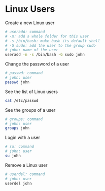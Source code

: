 # Linux Users

Create a new Linux user

```bash
# useradd: command
# -m: add a whole folder for this user
# -s /bin/bash: make bash its default shell
# -G sudo: add the user to the group sudo
# john: name of the user
useradd -m -s /bin/bash -G sudo john
```

Change the password of a user

```bash
# passwd: command
# john: user
passwd john
```

See the list of Linux users

```bash
cat /etc/passwd
```

See the groups of a user

```bash
# groups: command
# john: user
groups john
```

Login with a user

```bash
# su: command
# john: user
su john
```

Remove a Linux user

```bash
# userdel: command
# john: user
userdel john
```